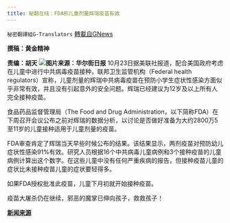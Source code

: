 ```yaml
---
title: 秘翻在线：FDA称儿童剂量辉瑞疫苗有效
---
```

`秘密翻譯組G-Translators` [轉載自GNews](https://gnews.org/zh-hans/1612185/)

**撰稿：黄金精神**

**责编：胡天**
![](https://assets.gnews.org/wp-content/uploads/2021/10/image-419.png)**图片来源：华尔街日报**
10月23日据美联社报道，配合美国政府考虑在儿童中进行中共病毒疫苗接种，联邦卫生监管机构（Federal health regulators）宣称，儿童剂量的辉瑞中共病毒疫苗在预防小学生症状性感染方面似乎非常有效，并且没有引起意外的安全问题。辉瑞已经建议为12岁及以上所有人完全接种疫苗。

食品药品监督管理局（The Food and Drug Administration，以下简称FDA）在下周召开会议公布之前对辉瑞的数据分析，以讨论是否做好准备为大约2800万5至11岁的儿童接种适用于儿童剂量的疫苗。

FDA审查肯定了辉瑞当天早些时候公布的结果。该结果显示，两剂疫苗对预防幼儿症状性感染91%有效。研究人员根据16个中共病毒儿童病例和3个接种疫苗的儿童病例计算出这个数字。在这些儿童中没有任何严重疾病的报告，但接种疫苗儿童的症状比未接种疫苗儿童的症状要轻得多。

如果FDA授权批准此疫苗，儿童下月初就开始接种疫苗。

疫苗大屠杀仍在继续，邪恶的魔掌已伸向孩子，救救孩子！

[**新闻来源**](https://apnews.com/article/covid-vaccine-pfizer-kids-effective-37bd49fa05908f2709df316df3ba7a10)
